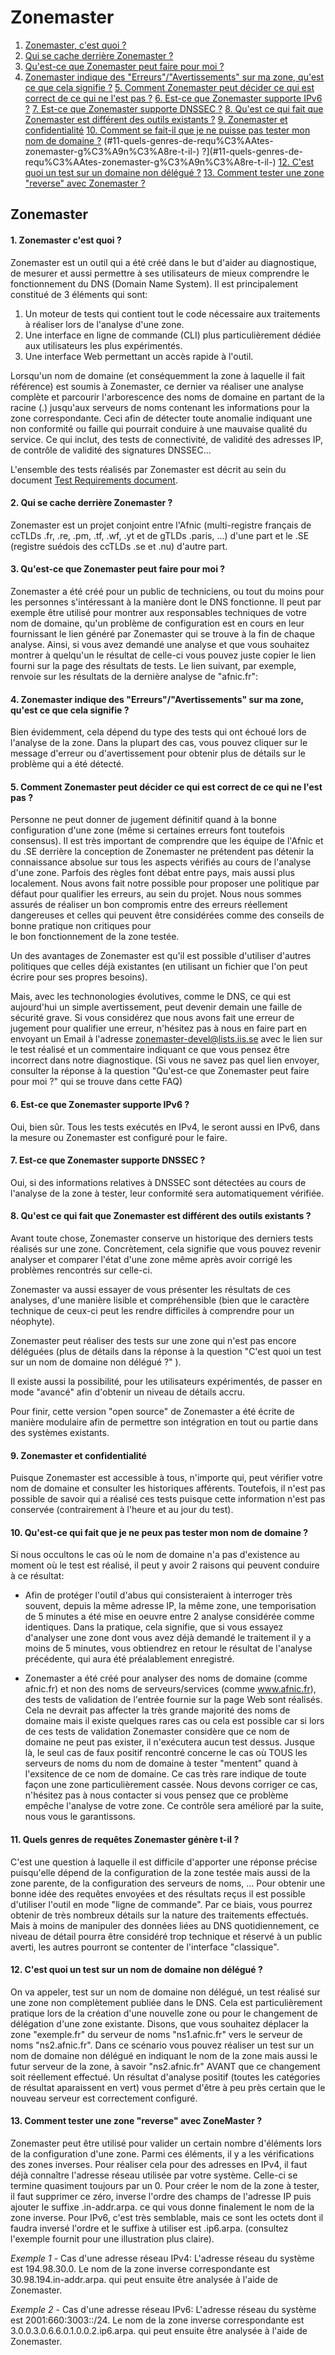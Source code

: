 Zonemaster
==========

1. [Zonemaster, c'est quoi ?](#1-zonemaster-cest-quoi-)
2. [Qui se cache derrière Zonemaster
?](#2-qui-se-cache-derri%C3%A8re-zonemaster-)
3. [Qu'est-ce que Zonemaster peut faire pour moi
?](#3-quest-ce-que-zonemaster-peut-faire-pour-moi-)
4. [Zonemaster indique des "Erreurs"/"Avertissements" sur ma zone, qu'est ce que
cela signifie
?](#4-zonemaster-indique-des-erreursavertissements-sur-ma-zone-quest-ce-que-cela-signifie-)
[5. Comment Zonemaster peut décider ce qui est correct de ce qui ne l'est pas
?](#5-comment-zonemaster-peut-d%C3%A9cider-ce-qui-est-correct-de-ce-qui-ne-lest-pas-)
[6. Est-ce que Zonemaster supporte IPv6
?](#6-est-ce-que-zonemaster-supporte-ipv6-)
[7. Est-ce que Zonemaster supporte DNSSEC
?](#7-est-ce-que-zonemaster-supporte-dnssec-) 
[8. Qu'est ce qui fait que Zonemaster est différent des outils existants ?](
#8-quest-ce-qui-fait-que-zonemaster-est-diff%C3%A9rent-des-outils-existants-)
[9. Zonemaster et confidentialité](#9-zonemaster-et-confidentialit%C3%A9)
[10. Comment se fait-il que je ne puisse pas tester mon nom de domaine
?](#10-quest-ce-qui-fait-que-je-ne-peux-pas-tester-mon-nom-de-domaine-)
(#11-quels-genres-de-requ%C3%AAtes-zonemaster-g%C3%A9n%C3%A8re-t-il-)
?](#11-quels-genres-de-requ%C3%AAtes-zonemaster-g%C3%A9n%C3%A8re-t-il-)
[12. C'est quoi un test sur un domaine non délégué
?](#12-cest-quoi-un-test-sur-un-nom-de-domaine-non-d%C3%A9l%C3%A9gu%C3%A9-)
[13. Comment tester une zone "reverse" avec Zonemaster
?](#13-comment-tester-une-zone-reverse-avec-zonemaster-)

Zonemaster
----------

#### 1. Zonemaster c'est quoi ?  

Zonemaster est un outil qui a été créé dans le but d'aider au diagnostique,
de mesurer et aussi permettre à ses utilisateurs de mieux comprendre le
fonctionnement du DNS (Domain Name System). Il est principalement constitué
de 3 éléments qui sont:

 1. Un moteur de tests qui contient tout le code nécessaire aux traitements
    à réaliser lors de l'analyse d'une zone.
 2. Une interface en ligne de commande (CLI) plus particulièrement dédiée
    aux utilisateurs les plus expérimentés.
 3. Une interface Web permettant un accès rapide à l'outil.

Lorsqu'un nom de domaine (et conséquemment la zone à laquelle il fait 
référence) est soumis à Zonemaster, ce dernier va réaliser une analyse 
complète et parcourir l'arborescence des noms de domaine en partant de la 
racine (.) jusqu'aux serveurs de noms contenant les informations pour la 
zone correspondante. Ceci afin de détecter toute anomalie indiquant une 
non conformité ou faille qui pourrait conduire à une mauvaise qualité du
service. Ce qui inclut, des tests de connectivité, de validité des adresses
IP, de contrôle de validité des signatures DNSSEC...

L'ensemble des tests réalisés par Zonemaster est décrit au sein du document
[Test Requirements document](https://github.com/dotse/zonemaster/blob/master/docs/requirements/TestRequirements.md).

#### 2. Qui se cache derrière Zonemaster ?

Zonemaster est un projet conjoint entre l'Afnic (multi-registre français de 
ccTLDs .fr, .re, .pm, .tf, .wf, .yt et de gTLDs .paris, ...) d'une part et
le .SE (registre suédois des ccTLDs .se et .nu) d'autre part.

#### 3. Qu'est-ce que Zonemaster peut faire pour moi ? 

Zonemaster a été créé pour un public de techniciens, ou tout du moins pour
les personnes s'intéressant à la manière dont le DNS fonctionne. Il peut
par exemple être utilisé pour montrer aux responsables techniques de votre 
nom de domaine, qu'un problème de configuration est en cours en leur
fournissant le lien généré par Zonemaster qui se trouve à la fin de chaque 
analyse. Ainsi, si vous avez demandé une analyse et que vous souhaitez
montrer à quelqu'un le résultat de celle-ci vous pouvez juste copier le lien
fourni sur la page des résultats de tests. Le lien suivant, par exemple, 
renvoie sur les résultats de la dernière analyse de "afnic.fr":

#### 4. Zonemaster indique des "Erreurs"/"Avertissements" sur ma zone, qu'est ce que cela signifie ? 

Bien évidemment, cela dépend du type des tests qui ont échoué lors de l'analyse
de la zone. Dans la plupart des cas, vous pouvez cliquer sur le message d'erreur
ou d'avertissement pour obtenir plus de détails sur le problème qui a été détecté.

#### 5. Comment Zonemaster peut décider ce qui est correct de ce qui ne l'est pas ?  

Personne ne peut donner de jugement définitif quand à la bonne configuration
d'une zone (même si certaines erreurs font toutefois consensus). Il est très 
important de comprendre que les équipe de l'Afnic et du .SE derrière la 
conception de Zonemaster ne prétendent pas détenir la connaissance absolue
sur tous les aspects vérifiés au cours de l'analyse d'une zone. Parfois
des règles font débat entre pays, mais aussi plus localement. Nous avons
fait notre possible pour proposer une politique par défaut pour qualifier
les erreurs, au sein du projet. Nous nous sommes assurés de réaliser un bon
compromis entre des erreurs réellement dangereuses et celles qui peuvent
être considérées comme des conseils de bonne pratique non critiques pour  
le bon fonctionnement de la zone testée.

Un des avantages de Zonemaster est qu'il est possible d'utiliser d'autres
politiques que celles déjà existantes (en utilisant un fichier que l'on
peut écrire pour ses propres besoins).

Mais, avec les technonologies évolutives, comme le DNS, ce qui est aujourd'hui
un simple avertissement, peut devenir demain une faille de sécurité grave. Si
vous considérez que nous avons fait une erreur de jugement pour qualifier une
erreur, n'hésitez pas à nous en faire part en envoyant un Email à l'adresse
zonemaster-devel@lists.iis.se avec le lien sur le test réalisé et un commentaire
indiquant ce que vous pensez être incorrect dans notre diagnostique. (Si vous
ne savez pas quel lien envoyer, consulter la réponse à la question "Qu'est-ce 
que Zonemaster peut faire pour moi ?" qui se trouve dans cette FAQ)

#### 6. Est-ce que Zonemaster supporte IPv6 ? 

Oui, bien sûr. Tous les tests exécutés en IPv4, le seront aussi en IPv6, dans
la mesure ou Zonemaster est configuré pour le faire.

#### 7. Est-ce que Zonemaster supporte DNSSEC ?  

Oui, si des informations relatives à DNSSEC sont détectées au cours de l'analyse
de la zone à tester, leur conformité sera automatiquement vérifiée.

#### 8. Qu'est ce qui fait que Zonemaster est différent des outils existants ?  

Avant toute chose, Zonemaster conserve un historique des derniers tests 
réalisés sur une zone. Concrètement, cela signifie que vous pouvez revenir
analyser et comparer l'état d'une zone même après avoir corrigé les problèmes
rencontrés sur celle-ci.

Zonemaster va aussi essayer de vous présenter les résultats de ces analyses,
d'une manière lisible et compréhensible (bien que le caractère technique
de ceux-ci peut les rendre difficiles à comprendre pour un néophyte).

Zonemaster peut réaliser des tests sur une zone qui n'est pas encore
déléguées (plus de détails dans la réponse à la question "C'est quoi un test
sur un nom de domaine non délégué ?" ).

Il existe aussi la possibilité, pour les utilisateurs expérimentés, de
passer en mode "avancé" afin d'obtenir un niveau de détails accru.

Pour finir, cette version "open source" de Zonemaster a été écrite de
manière modulaire afin de permettre son intégration en tout ou partie dans
des systèmes existants.

#### 9. Zonemaster et confidentialité  

Puisque Zonemaster est accessible à tous, n'importe qui, peut vérifier
votre nom de domaine et consulter les historiques afférents. Toutefois, il
n'est pas possible de savoir qui a réalisé ces tests puisque cette information
n'est pas conservée (contrairement à l'heure et au jour du test).

#### 10. Qu'est-ce qui fait que je ne peux pas tester mon nom de domaine ? 

Si nous occultons le cas où le nom de domaine n'a pas d'existence au moment 
où le test est réalisé, il peut y avoir 2 raisons qui peuvent conduire à ce
résultat:

 - Afin de protéger l'outil d'abus qui consisteraient à interroger très souvent,
   depuis la même adresse IP, la même zone, une temporisation de 5 minutes a été
   mise en oeuvre entre 2 analyse considérée comme identiques. Dans la pratique,
   cela signifie, que si vous essayez d'analyser une zone dont vous avez déjà
   demandé le traitement il y a moins de 5 minutes, vous obtiendrez en retour
   le résultat de l'analyse précédente, qui aura été préalablement enregistré.

 - Zonemaster a été créé pour analyser des noms de domaine (comme afnic.fr) et
   non des noms de serveurs/services (comme www.afnic.fr), des tests de validation
   de l'entrée fournie sur la page Web sont réalisés. Cela ne devrait pas affecter
   la très grande majorité des noms de domaine mais il existe quelques rares cas
   ou cela est possible car si lors de ces tests de validation Zonemaster considère
   que ce nom de domaine ne peut pas exister, il n'exécutera aucun test dessus.
   Jusque là, le seul cas de faux positif rencontré concerne le cas où TOUS les
   serveurs de noms du nom de domaine à tester "mentent" quand à l'exsitence de
   ce nom de domaine. Ce cas très rare indique de toute façon une zone 
   particulièrement cassée. Nous devons corriger ce cas, n'hésitez pas à nous
   contacter si vous pensez que ce problème empêche l'analyse de votre zone.
   Ce contrôle sera amélioré par la suite, nous vous le garantissons.

#### 11. Quels genres de requêtes Zonemaster génère t-il ?

C'est une question à laquelle il est difficile d'apporter une réponse précise
puisqu'elle dépend de la configuration de la zone testée mais aussi de la zone
parente, de la configuration des serveurs de noms, ... Pour obtenir une bonne
idée des requêtes envoyées et des résultats reçus il est possible d'utiliser 
l'outil en mode "ligne de commande". Par ce biais, vous pourrez obtenir de 
très nombreux détails sur la nature des traitements effectués. Mais à moins 
de manipuler des données liées au DNS quotidiennement, ce niveau de détail 
pourra être considéré trop technique et réservé à un public averti, les autres 
pourront se contenter de l'interface "classique".

#### 12. C'est quoi un test sur un nom de domaine non délégué ? 

On va appeler, test sur un nom de domaine non délégué, un test réalisé sur
une zone non complètement publiée dans le DNS. Cela est particulièrement
pratique lors de la création d'une nouvelle zone ou pour le changement de
délégation d'une zone existante. Disons, que vous souhaitez déplacer la zone
"exemple.fr" du serveur de noms "ns1.afnic.fr" vers le serveur de noms 
"ns2.afnic.fr". Dans ce scénario vous pouvez réaliser un test sur un nom de 
domaine non délégué en indiquant le nom de la zone mais aussi le futur serveur
de la zone, à savoir "ns2.afnic.fr" AVANT que ce changement soit réellement 
effectué. Un résultat d'analyse positif (toutes les catégories de résultat
aparaissent en vert) vous permet d'être à peu près certain que le nouveau 
serveur est correctement configuré. 

#### 13. Comment tester une zone "reverse" avec ZoneMaster ?

Zonemaster peut être utilisé pour valider un certain nombre d'éléments lors
de la configuration d'une zone. Parmi ces éléments, il y a les vérifications
des zones inverses. Pour réaliser cela pour des adresses en IPv4, il faut
déjà connaître l'adresse réseau utilisée par votre système. Celle-ci se
termine quasiment toujours par un 0. Pour créer le nom de la zone à tester,
il faut supprimer ce zéro, inverse l'ordre des champs de l'adresse IP puis
ajouter le suffixe .in-addr.arpa. ce qui vous donne finalement le nom de 
la zone inverse.
Pour IPv6, c'est très semblable, mais ce sont les octets dont il faudra
inversé l'ordre et le suffixe à utiliser est .ip6.arpa. (consultez l'exemple 
fournit pour une illustration plus claire).

 *Exemple 1* - Cas d'une adresse réseau IPv4: L'adresse réseau du système est
194.98.30.0. Le nom de la zone inverse correspondante est 30.98.194.in-addr.arpa.
qui peut ensuite être analysée à l'aide de Zonemaster.

 *Exemple 2* - Cas d'une adresse réseau IPv6: L'adresse réseau du système est
2001:660:3003::/24. Le nom de la zone inverse correspondante est 
3.0.0.3.0.6.6.0.1.0.0.2.ip6.arpa. qui peut ensuite être analysée à l'aide de Zonemaster.


